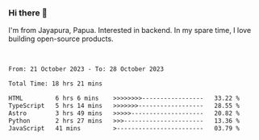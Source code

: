 ### Hi there 👋

I'm from Jayapura, Papua. Interested in backend. In my spare time, I love building open-source products.

<br>

 
 <!--START_SECTION:waka-->

```txt
From: 21 October 2023 - To: 28 October 2023

Total Time: 18 hrs 21 mins

HTML         6 hrs 6 mins    >>>>>>>>-----------------   33.22 %
TypeScript   5 hrs 14 mins   >>>>>>>------------------   28.55 %
Astro        3 hrs 49 mins   >>>>>--------------------   20.82 %
Python       2 hrs 27 mins   >>>----------------------   13.36 %
JavaScript   41 mins         >------------------------   03.79 %
```

<!--END_SECTION:waka-->
